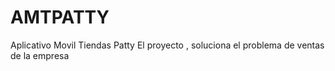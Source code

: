 # AMTPATTY
Aplicativo Movil Tiendas Patty
El proyecto , soluciona el problema de ventas de la empresa